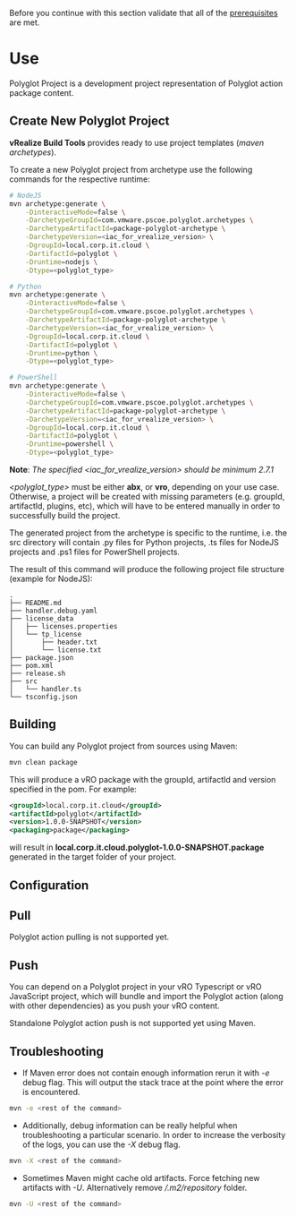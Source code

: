 Before you continue with this section validate that all of the [prerequisites](./Setup-Developer-Workstation.md) are met.

# Use

Polyglot Project is a development project representation of Polyglot action package content.

## Create New Polyglot Project

**vRealize Build Tools** provides ready to use project templates (_maven archetypes_).

To create a new Polyglot project from archetype use the following commands for the respective runtime:

```Bash
# NodeJS
mvn archetype:generate \
    -DinteractiveMode=false \
    -DarchetypeGroupId=com.vmware.pscoe.polyglot.archetypes \
    -DarchetypeArtifactId=package-polyglot-archetype \
    -DarchetypeVersion=<iac_for_vrealize_version> \
    -DgroupId=local.corp.it.cloud \
    -DartifactId=polyglot \
    -Druntime=nodejs \
    -Dtype=<polyglot_type>

# Python
mvn archetype:generate \
    -DinteractiveMode=false \
    -DarchetypeGroupId=com.vmware.pscoe.polyglot.archetypes \
    -DarchetypeArtifactId=package-polyglot-archetype \
    -DarchetypeVersion=<iac_for_vrealize_version> \
    -DgroupId=local.corp.it.cloud \
    -DartifactId=polyglot \
    -Druntime=python \
    -Dtype=<polyglot_type>

# PowerShell
mvn archetype:generate \
    -DinteractiveMode=false \
    -DarchetypeGroupId=com.vmware.pscoe.polyglot.archetypes \
    -DarchetypeArtifactId=package-polyglot-archetype \
    -DarchetypeVersion=<iac_for_vrealize_version> \
    -DgroupId=local.corp.it.cloud \
    -DartifactId=polyglot \
    -Druntime=powershell \
    -Dtype=<polyglot_type>
```

**Note**: _The specified <iac_for_vrealize_version> should be minimum 2.7.1_

_<polyglot_type>_ must be either **abx**, or **vro**, depending on your use case. Otherwise, a project will be created with missing parameters (e.g. groupId, artifactId, plugins, etc), which will have to be entered manually in order to successfully build the project.

The generated project from the archetype is specific to the runtime, i.e. the src directory will contain .py files
for Python projects, .ts files for NodeJS projects and .ps1 files for PowerShell projects.

The result of this command will produce the following project file structure (example for NodeJS):

```
.
├── README.md
├── handler.debug.yaml
├── license_data
│   ├── licenses.properties
│   └── tp_license
│       ├── header.txt
│       └── license.txt
├── package.json
├── pom.xml
├── release.sh
├── src
│   └── handler.ts
└── tsconfig.json
```

## Building

You can build any Polyglot project from sources using Maven:

```bash
mvn clean package
```

This will produce a vRO package with the groupId, artifactId and version specified in the pom. For example:

```xml
<groupId>local.corp.it.cloud</groupId>
<artifactId>polyglot</artifactId>
<version>1.0.0-SNAPSHOT</version>
<packaging>package</packaging>
```

will result in **local.corp.it.cloud.polyglot-1.0.0-SNAPSHOT.package** generated in the target folder of your project.

## Configuration

## Pull

Polyglot action pulling is not supported yet.

## Push

You can depend on a Polyglot project in your
vRO Typescript or vRO JavaScript project, which will bundle and import the Polyglot action (along with other dependencies)
as you push your vRO content.

Standalone Polyglot action push is not supported yet using Maven.

## Troubleshooting

-   If Maven error does not contain enough information rerun it with _-e_ debug flag. This will output the stack trace
    at the point where the error is encountered.

```bash
mvn -e <rest of the command>
```

-   Additionally, debug information can be really helpful when troubleshooting a particular scenario. In order to
    increase the verbosity of the logs, you can use the _-X_ debug flag.

```bash
mvn -X <rest of the command>
```

-   Sometimes Maven might cache old artifacts. Force fetching new artifacts with _-U_.
    Alternatively remove _<home>/.m2/repository_ folder.

```bash
mvn -U <rest of the command>
```

